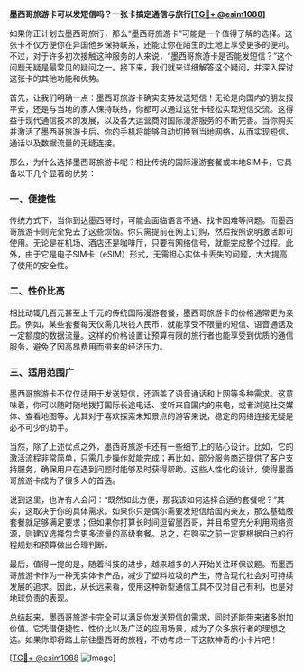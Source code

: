 **墨西哥旅游卡可以发短信吗？一张卡搞定通信与旅行[[TG💪+ @esim1088](https://t.me/s/esim1088)]**

如果你正计划去墨西哥旅行，那么“墨西哥旅游卡”可能是一个值得了解的选择。这张卡不仅方便你在异国他乡保持联系，还能让你在陌生的土地上享受更多的便利。不过，对于许多初次接触这种服务的人来说，“墨西哥旅游卡是否能发短信？”这个问题无疑是最常见的疑问之一。接下来，我们就来详细解答这个疑问，并深入探讨这张卡的其他功能和优势。

首先，让我们明确一点：墨西哥旅游卡确实支持发送短信！无论是向国内的朋友报平安，还是与当地的家人保持联络，你都可以通过这张卡轻松实现短信交流。这得益于现代通信技术的发展，以及各大运营商对国际漫游服务的不断完善。当你购买并激活了墨西哥旅游卡后，你的手机将能够自动切换到当地网络，从而实现短信、通话以及数据流量的无缝连接。

那么，为什么选择墨西哥旅游卡呢？相比传统的国际漫游套餐或本地SIM卡，它具备以下几个显著的优势：

### **一、便捷性**
传统方式下，当你到达墨西哥时，可能会面临语言不通、找卡困难等问题。而墨西哥旅游卡则完全免去了这些烦恼。你只需提前在网上订购，然后按照说明激活即可使用。无论是在机场、酒店还是咖啡厅，只要有网络信号，就能完成整个过程。此外，由于它是电子SIM卡（eSIM）形式，无需担心实体卡丢失的问题，大大提高了使用的安全性。

### **二、性价比高**
相比动辄几百元甚至上千元的传统国际漫游套餐，墨西哥旅游卡的价格通常更为亲民。例如，某些套餐每天仅需几块钱人民币，就能享受不限量的短信、语音通话及一定额度的数据流量。这样的价格设置让预算有限的旅行者也能享受到优质的通信服务，避免了因高昂费用而带来的经济压力。

### **三、适用范围广**
墨西哥旅游卡不仅仅适用于发送短信，还涵盖了语音通话和上网等多种需求。这意味着，你可以随时随地拨打国际长途电话、接听来自国内的来电，或者浏览社交媒体、查看地图等。尤其对于喜欢探索未知景点的游客来说，稳定的网络连接无疑是必不可少的助手。

当然，除了上述优点之外，墨西哥旅游卡还有一些细节上的贴心设计。比如，它的激活流程非常简单，只需几步操作就能完成；再比如，部分服务商还提供了客户支持服务，确保用户在遇到问题时能够及时获得帮助。这些人性化的设计，使得墨西哥旅游卡成为了很多人的首选。

说到这里，也许有人会问：“既然如此方便，那我该如何选择合适的套餐呢？”其实，这取决于你的具体需求。如果你只是偶尔需要发短信给国内亲友，那么基础版套餐就足够满足要求；但如果你打算长时间逗留墨西哥，并且希望充分利用网络资源，则建议选择包含更多流量的高级套餐。总之，在购买之前一定要根据自己的行程规划和预算做出合理判断。

最后，值得一提的是，随着科技的进步，越来越多的人开始关注环保议题。而墨西哥旅游卡作为一种无实体卡产品，减少了塑料垃圾的产生，符合现代社会对可持续发展的追求。因此，从长远来看，使用这种新型通信工具不仅对自己有利，也是对地球负责的表现。

总结起来，墨西哥旅游卡完全可以满足你发送短信的需求，同时还能带来诸多附加价值。它凭借便捷性、性价比以及广泛的应用场景，成为了众多旅行者的理想之选。如果你即将踏上前往墨西哥的旅程，不妨考虑一下这款神奇的小卡片吧！

[[TG💪+ @esim1088](https://t.me/s/esim1088) ![Image](https://i.postimg.cc/4NQfJmqS/Snipaste-2025-05-13-00-14-12.png)]